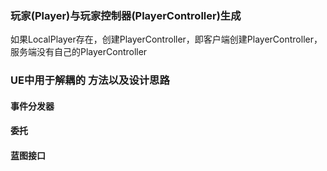 ### 玩家(Player)与玩家控制器(PlayerController)生成
如果LocalPlayer存在，创建PlayerController，即客户端创建PlayerController，服务端没有自己的PlayerController

### UE中用于解耦的 方法以及设计思路
#### 事件分发器
#### 委托
#### 蓝图接口